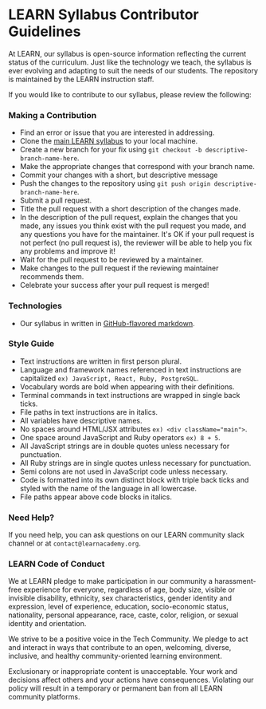 # LEARN Syllabus Contributor Guidelines

At LEARN, our syllabus is open-source information reflecting the current status of the curriculum. Just like the technology we teach, the syllabus is ever evolving and adapting to suit the needs of our students. The repository is maintained by the LEARN instruction staff.

If you would like to contribute to our syllabus, please review the following:

### Making a Contribution
- Find an error or issue that you are interested in addressing.
- Clone the [main LEARN syllabus](https://github.com/LEARNAcademy/Syllabus) to your local machine.
- Create a new branch for your fix using `git checkout -b descriptive-branch-name-here`.
- Make the appropriate changes that correspond with your branch name.
- Commit your changes with a short, but descriptive message
- Push the changes to the repository using `git push origin descriptive-branch-name-here`.
- Submit a pull request.
- Title the pull request with a short description of the changes made.
- In the description of the pull request, explain the changes that you made, any issues you think exist with the pull request you made, and any questions you have for the maintainer. It's OK if your pull request is not perfect (no pull request is), the reviewer will be able to help you fix any problems and improve it!
- Wait for the pull request to be reviewed by a maintainer.
- Make changes to the pull request if the reviewing maintainer recommends them.
- Celebrate your success after your pull request is merged!

### Technologies
- Our syllabus in written in [GitHub-flavored markdown](https://docs.github.com/en/github/writing-on-github/getting-started-with-writing-and-formatting-on-github/about-writing-and-formatting-on-github).

### Style Guide
- Text instructions are written in first person plural.
- Language and framework names referenced in text instructions are capitalized `ex) JavaScript, React, Ruby, PostgreSQL`.
- Vocabulary words are bold when appearing with their definitions.
- Terminal commands in text instructions are wrapped in single back ticks.
- File paths in text instructions are in italics.
- All variables have descriptive names.
- No spaces around HTML/JSX attributes `ex) <div className="main">`.
- One space around JavaScript and Ruby operators `ex) 8 + 5`.
- All JavaScript strings are in double quotes unless necessary for punctuation.
- All Ruby strings are in single quotes unless necessary for punctuation.
- Semi colons are not used in JavaScript code unless necessary.
- Code is formatted into its own distinct block with triple back ticks and styled with the name of the language in all lowercase.
- File paths appear above code blocks in italics.

### Need Help?
If you need help, you can ask questions on our LEARN community slack channel or at `contact@learnacademy.org`.

### LEARN Code of Conduct
We at LEARN pledge to make participation in our community a harassment-free experience for everyone, regardless of age, body size, visible or invisible disability, ethnicity, sex characteristics, gender identity and expression, level of experience, education, socio-economic status, nationality, personal appearance, race, caste, color, religion, or sexual identity and orientation.

We strive to be a positive voice in the Tech Community. We pledge to act and interact in ways that contribute to an open, welcoming, diverse, inclusive, and healthy community-oriented learning environment.

Exclusionary or inappropriate content is unacceptable. Your work and decisions affect others and your actions have consequences. Violating our policy will result in a temporary or permanent ban from all LEARN community platforms.
